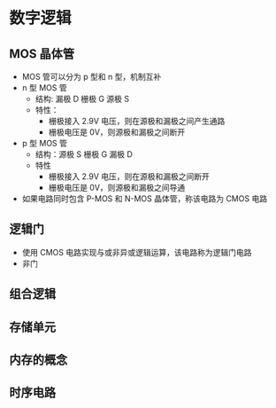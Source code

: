 # 数字逻辑

## MOS 晶体管

- MOS 管可以分为 p 型和 n 型，机制互补
- n 型 MOS 管
  - 结构: 漏极 D 栅极 G 源极 S
  - 特性：
    - 栅极接入 2.9V 电压，则在源极和漏极之间产生通路
    - 栅极电压是 0V，则源极和漏极之间断开
- p 型 MOS 管
  - 结构：源极 S 栅极 G 漏极 D
  - 特性
    - 栅极接入 2.9V 电压，则在源极和漏极之间断开
    - 栅极电压是 0V，则源极和漏极之间导通
- 如果电路同时包含 P-MOS 和 N-MOS 晶体管，称该电路为 CMOS 电路

## 逻辑门

- 使用 CMOS 电路实现与或非异或逻辑运算，该电路称为逻辑门电路
- 非门

## 组合逻辑

## 存储单元

## 内存的概念

## 时序电路
